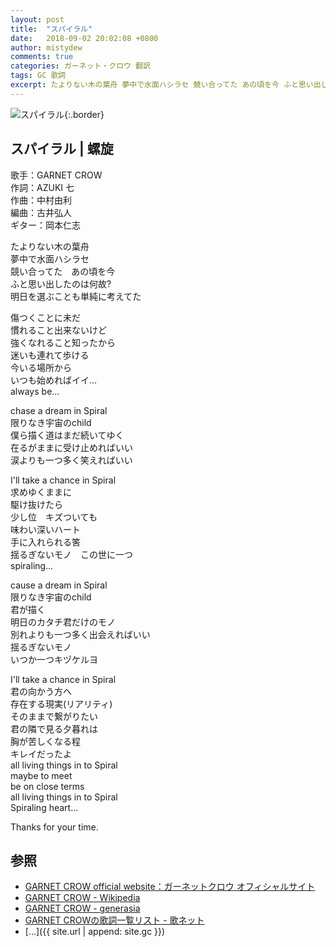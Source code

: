 ```yaml
---
layout: post
title:  "スパイラル"
date:   2018-09-02 20:02:08 +0800
author: mistydew
comments: true
categories: ガーネット・クロウ 翻訳
tags: GC 歌詞
excerpt: たよりない木の葉舟 夢中で水面ハシラセ 競い合ってた あの頃を今 ふと思い出したのは何故? 明日を選ぶことも単純に考えてた
---
```

![スパイラル](https://raw.githubusercontent.com/mistydew/gc2/master/cover/single/SG11_スパイラル.jpg){:.border}

## スパイラル | 螺旋

歌手：GARNET CROW<br>
作詞：AZUKI 七<br>
作曲：中村由利<br>
編曲：古井弘人<br>
ギター：岡本仁志

たよりない木の葉舟<br>
夢中で水面ハシラセ<br>
競い合ってた　あの頃を今<br>
ふと思い出したのは何故?<br>
明日を選ぶことも単純に考えてた

傷つくことに未だ<br>
慣れること出来ないけど<br>
強くなれること知ったから<br>
迷いも連れて歩ける<br>
今いる場所から<br>
いつも始めればイイ…<br>
always be…

chase a dream in Spiral<br>
限りなき宇宙のchild<br>
僕ら描く道はまだ続いてゆく<br>
在るがままに受け止めればいい<br>
涙よりも一つ多く笑えればいい

I'll take a chance in Spiral<br>
求めゆくままに<br>
駆け抜けたら<br>
少し位　キズついても<br>
味わい深いハート<br>
手に入れられる筈<br>
揺るぎないモノ　この世に一つ<br>
spiraling…

cause a dream in Spiral<br>
限りなき宇宙のchild<br>
君が描く<br>
明日のカタチ君だけのモノ<br>
別れよりも一つ多く出会えればいい<br>
揺るぎないモノ<br>
いつか一つキヅケルヨ

I'll take a chance in Spiral<br>
君の向かう方へ<br>
存在する現実(リアリティ)<br>
そのままで繋がりたい<br>
君の隣で見る夕暮れは<br>
胸が苦しくなる程<br>
キレイだったよ<br>
all living things in to Spiral<br>
maybe to meet<br>
be on close terms<br>
all living things in to Spiral<br>
Spiraling heart…

Thanks for your time.

## 参照
* [GARNET CROW official website：ガーネットクロウ オフィシャルサイト](http://www.garnetcrow.com)
* [GARNET CROW - Wikipedia](https://ja.wikipedia.org/wiki/GARNET_CROW)
* [GARNET CROW - generasia](https://www.generasia.com/wiki/GARNET_CROW)
* [GARNET CROWの歌詞一覧リスト - 歌ネット](https://www.uta-net.com/artist/344)
* [...]({{ site.url | append: site.gc }})
